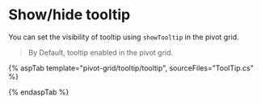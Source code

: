# Show/hide tooltip

You can set the visibility of tooltip using `showTooltip` in the pivot grid.

> By Default, tooltip enabled in the pivot grid.

{% aspTab template="pivot-grid/tooltip/tooltip", sourceFiles="ToolTip.cs" %}

{% endaspTab %}
